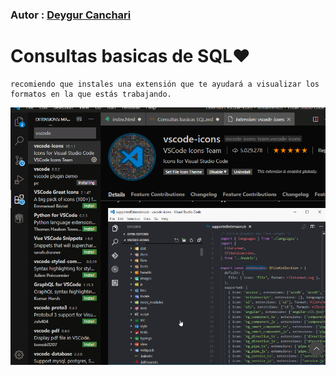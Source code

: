 ### Autor : <a href= 'https://github.com/deygurc'>Deygur Canchari</a>

# Consultas basicas de SQL❤
```
recomiendo que instales una extensión que te ayudará a visualizar los formatos en la que estás trabajando.

```
![img src](../Img/screenshot/iconos.png)
